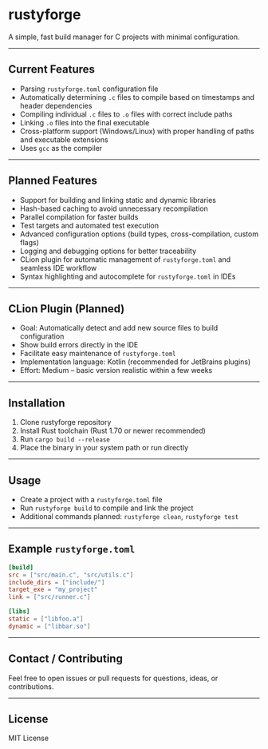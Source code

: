 # rustyforge

A simple, fast build manager for C projects with minimal configuration.

---

## Current Features

- Parsing `rustyforge.toml` configuration file  
- Automatically determining `.c` files to compile based on timestamps and header dependencies  
- Compiling individual `.c` files to `.o` files with correct include paths  
- Linking `.o` files into the final executable  
- Cross-platform support (Windows/Linux) with proper handling of paths and executable extensions  
- Uses `gcc` as the compiler

---

## Planned Features

- Support for building and linking static and dynamic libraries  
- Hash-based caching to avoid unnecessary recompilation  
- Parallel compilation for faster builds  
- Test targets and automated test execution  
- Advanced configuration options (build types, cross-compilation, custom flags)  
- Logging and debugging options for better traceability  
- CLion plugin for automatic management of `rustyforge.toml` and seamless IDE workflow  
- Syntax highlighting and autocomplete for `rustyforge.toml` in IDEs

---

## CLion Plugin (Planned)

- Goal: Automatically detect and add new source files to build configuration  
- Show build errors directly in the IDE  
- Facilitate easy maintenance of `rustyforge.toml`  
- Implementation language: Kotlin (recommended for JetBrains plugins)  
- Effort: Medium – basic version realistic within a few weeks

---

## Installation

1. Clone rustyforge repository  
2. Install Rust toolchain (Rust 1.70 or newer recommended)  
3. Run `cargo build --release`  
4. Place the binary in your system path or run directly

---

## Usage

- Create a project with a `rustyforge.toml` file  
- Run `rustyforge build` to compile and link the project  
- Additional commands planned: `rustyforge clean`, `rustyforge test`

---

## Example `rustyforge.toml`

```toml
[build]
src = ["src/main.c", "src/utils.c"]
include_dirs = ["include/"]
target_exe = "my_project"
link = ["src/runner.c"]

[libs]
static = ["libfoo.a"]
dynamic = ["libbar.so"]
```

---

## Contact / Contributing

Feel free to open issues or pull requests for questions, ideas, or contributions.

---

## License

MIT License
